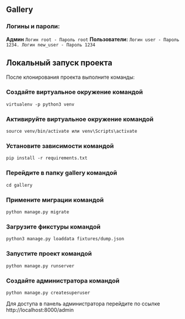 ## Gallery


### Логины и пароли:
 **Админ** ```Логин root - Пароль root``` 
 **Пользователи:** ```Логин user - Пароль 1234. Логин new_user - Пароль 1234```

## Локальный запуск проекта
После клонирования проекта выполните команды:

### Создайте виртуальное окружение командой
```virtualenv -p python3 venv```

### Активируйте виртуальное окружение командой
```source venv/bin/activate или venv\Scripts\activate```

### Установите зависимости командой
```
pip install -r requirements.txt
```

### Перейдите в папку gallery командой
```
cd gallery
```

### Примените миграции командой
```
python manage.py migrate
```
### Загрузите фикстуры командой
```python3 manage.py loaddata fixtures/dump.json```

### Запустите проект командой
```
python manage.py runserver
```

### Создайте администратора командой
```
python manage.py createsuperuser
```

Для доступа в панель администратора перейдите по ссылке http://localhost:8000/admin
